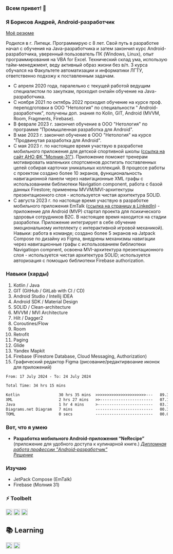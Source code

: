 ### Всем привет! 👋

### Я Борисов Андрей, Android-разработчик

[Моё резюме](https://disk.yandex.ru/i/Sh7-Uv5j9j3rxw)

Родился в г. Липецк. Программирую с 8 лет. Свой путь в разработке начал с обучения на Java-разработчика и затем закончил курс Android-разработчика, уверенный пользователь ПК (Windows, Linux), опыт программирования на VBA for Excel. Технический склад ума, использую тайм-менеджмент, веду активный образ жизни без в/п. 3 курса обучался на Факультете автоматизации и информатики ЛГТУ, ответственно подхожу к поставленным задачам.
* С апреля 2020 года, паралельно с текущей работой ведущим специалистом по закупкам, проходил онлайн обучение на
  Java-разработчика.
* С ноября 2021 по октябрь 2022 проходил обучение на курсе проф. переподготовки в ООО "Нетология" по специальности "
  Android-разработчик", получены доп. знания по Kolin, GIT, Android (MVVM, Room, Fragments, Firebase).
* В феврале 2023 г. закончил обучение в ООО "Нетология" по программе "Промышленная разработка для Android".
* В мае 2023 г. закончил обучение в ООО "Нетология" на курсе "Продвинутая разработка для Android".
* С мая 2023 г. по настоящее время участвую в разработке мобильного приложения для детской спортивной школы ([ссылка на сайт АНО ФК "Молния-31"](https://molnia.nko31.ru)). Приложение поможет тренерам мотивировать маленьких спортсменов достигать поставленных целей собирая карточки уникальных коллекций. В процессе работы с проектом создано более 10 экранов, функциональность навигационной панели через навигационные XML графы с использованием библиотеки Navigation component, работа с базой данных Firestore; применены MVVM/MVI-архитектуры презентационного слоя - используется чистая архитектура SOLID.
* C августа 2023 г. по настояще время участвую в разработке мобильного приложения
  EmTalk ([ссылка на страницу в LinkedIn](https://www.linkedin.com/company/emtalkink)) - приложение для Android (MVP)
  стартап проекта для психического здоровья сотрудников B2C. В настоящее время находится на стадии разработки.
  Приложение интегрирует в себе обучение эмоциональному интеллекту с интерактивной игровой механикой). Навыки: работа в команде;
  создано более 5 экранов на Jatpack Compose по дизайну из Figma, внедрены механизмы навигации через навигационные графы с использованием библиотеки Navigatiopn compnent, освоена MVI-архитектура презентационного слоя - используется чистая архитектура SOLID; используется авторизация с помощью библиотеки Firebase authorization.

### Навыки (харды)

1. Kotlin / Java
2. GIT (GitHub / GitLab with CI / CD)
3. Android Studio / Intellij IDEA
4. Android SDK / Material Design
5. SOLID / Clean-architecture
6. MVVM / MVI Architecture
7. Hilt / Dagger2
8. Coroutines/Flow
9. Room
10. Retrofit
11. Paging
12. Glide
13. Yandex Mapkit
14. Firebase (Firestore Database, Cloud Messaging, Authorization)
15. Графический редактор Figma (рисование/редактирвоание иконок для приложений)

<!--START_SECTION:waka-->

```txt
From: 17 July 2024 - To: 24 July 2024

Total Time: 34 hrs 15 mins

Kotlin                 30 hrs 35 mins  >>>>>>>>>>>>>>>>>>>>>>---   89.30 %
XML                    2 hrs 27 mins   >>-----------------------   07.17 %
Java                   1 hr 4 mins     >------------------------   03.12 %
Diagrams.net Diagram   7 mins          -------------------------   00.35 %
TOML                   0 secs          -------------------------   00.04 %
```

<!--END_SECTION:waka-->

### Вот, что я умею

* **Разработка мобильного Android-приложения “NeRecipe”** (приложение для удобного доступа к кулинарной книге.)
  *[Дипломная работа профессии "Android-разработчик"](https://disk.yandex.ru/i/8jtYROYKXGp4-A)*  
  *[Решение](https://github.com/clinri/NeRecipe)*

### Изучаю

* JetPack Compose (EmTalk)
* Firebase (Молния 31)

### ⚡ Toolbelt

<p float="left">
  <img height="20" alt="Kotlin" src="https://img.shields.io/badge/kotlin%20-%237F52FF.svg?&style=for-the-badge&logo=kotlin&logoColor=white"/>
  <img height="20" alt="Git" src="https://img.shields.io/badge/git%20-%23F05033.svg?&style=for-the-badge&logo=git&logoColor=white"/>
  <img height="20" alt="GitHub" src="https://img.shields.io/badge/github%20-%23121011.svg?&style=for-the-badge&logo=github&logoColor=white"/>
</p>

## 📚 Learning

<p float="left">
  <img height="20" alt="JetPackCompose" src="https://img.shields.io/badge/JetPackCompose%20-%234285F4.svg?&style=for-the-badge&logo=jetpackcompose&logoColor=white"/>
  <img height="20" alt="Firebase" src="https://img.shields.io/badge/firebase%20-%23039BE5.svg?&style=for-the-badge&logo=firebase"/>
</p>

<!--
**clinri/clinri** is a ✨ _special_ ✨ repository because its `README.md` (this file) appears on your GitHub profile.

Here are some ideas to get you started:

- 🔭 I’m currently working on ...
- 🌱 I’m currently learning ...
- 👯 I’m looking to collaborate on ...
- 🤔 I’m looking for help with ...
- 💬 Ask me about ...
- 📫 How to reach me: ...
- 😄 Pronouns: ...
- ⚡ Fun fact: ...
-->
